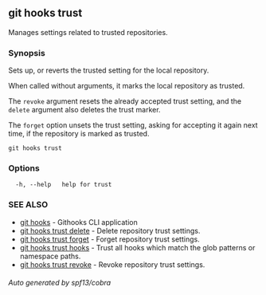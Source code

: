 ## git hooks trust

Manages settings related to trusted repositories.

### Synopsis

Sets up, or reverts the trusted setting for the local repository.

When called without arguments, it marks the local repository as trusted.

The `revoke` argument resets the already accepted trust setting,
and the `delete` argument also deletes the trust marker.

The `forget` option unsets the trust setting, asking for accepting
it again next time, if the repository is marked as trusted.

```
git hooks trust
```

### Options

```
  -h, --help   help for trust
```

### SEE ALSO

* [git hooks](git_hooks.md)	 - Githooks CLI application
* [git hooks trust delete](git_hooks_trust_delete.md)	 - Delete repository trust settings.
* [git hooks trust forget](git_hooks_trust_forget.md)	 - Forget repository trust settings.
* [git hooks trust hooks](git_hooks_trust_hooks.md)	 - Trust all hooks which match the glob patterns or namespace paths.
* [git hooks trust revoke](git_hooks_trust_revoke.md)	 - Revoke repository trust settings.

###### Auto generated by spf13/cobra 
